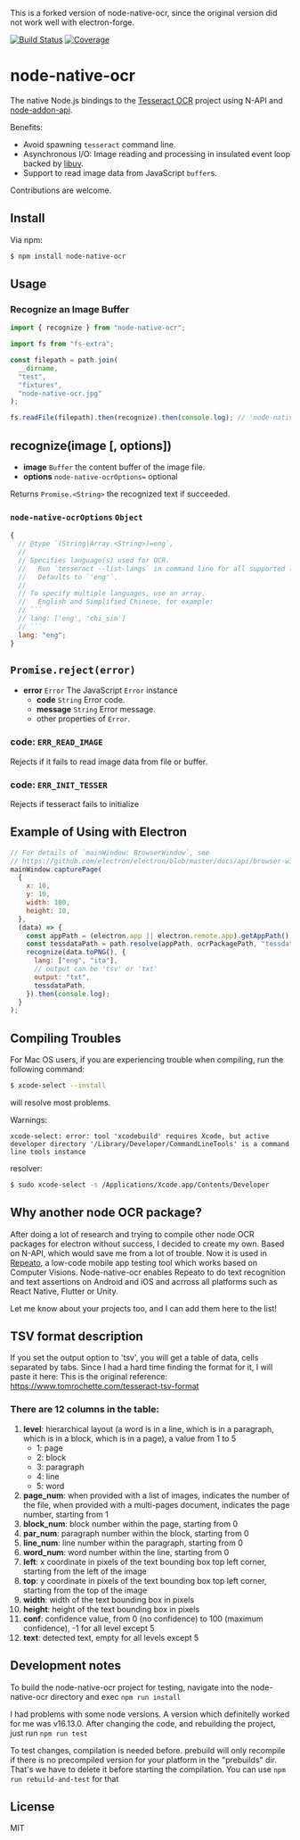 This is a forked version of node-native-ocr, since the original version did not work well with electron-forge.

[![Build Status](https://travis-ci.org/stoefln/node-node-native-ocr.svg?branch=master)](https://travis-ci.org/stoefln/node-node-native-ocr)
[![Coverage](https://codecov.io/gh/stoefln/node-node-native-ocr/branch/master/graph/badge.svg)](https://codecov.io/gh/stoefln/node-node-native-ocr)

<!-- optional appveyor tst
[![Windows Build Status](https://ci.appveyor.com/api/projects/status/github/stoefln/node-node-native-ocr?branch=master&svg=true)](https://ci.appveyor.com/project/stoefln/node-node-native-ocr)
-->
<!-- optional npm version
[![NPM version](https://badge.fury.io/js/node-node-native-ocr.svg)](http://badge.fury.io/js/node-node-native-ocr)
-->
<!-- optional npm downloads
[![npm module downloads per month](http://img.shields.io/npm/dm/node-node-native-ocr.svg)](https://www.npmjs.org/package/node-node-native-ocr)
-->

# node-native-ocr

The native Node.js bindings to the [Tesseract OCR](https://github.com/tesseract-ocr/tesseract) project using N-API and [node-addon-api](https://github.com/nodejs/node-addon-api).

Benefits:

- Avoid spawning `tesseract` command line.
- Asynchronous I/O: Image reading and processing in insulated event loop backed by [libuv](https://github.com/libuv/libuv).
- Support to read image data from JavaScript `buffer`s.

Contributions are welcome.

## Install

Via npm:

```sh
$ npm install node-native-ocr
```

## Usage

### Recognize an Image Buffer

```js
import { recognize } from "node-native-ocr";

import fs from "fs-extra";

const filepath = path.join(
  __dirname,
  "test",
  "fixtures",
  "node-native-ocr.jpg"
);

fs.readFile(filepath).then(recognize).then(console.log); // 'node-native-ocr'
```

## recognize(image [, options])

- **image** `Buffer` the content buffer of the image file.
- **options** `node-native-ocrOptions=` optional

Returns `Promise.<String>` the recognized text if succeeded.

### `node-native-ocrOptions` `Object`

````js
{
  // @type `(String|Array.<String>)=eng`,
  //
  // Specifies language(s) used for OCR.
  //   Run `tesseract --list-langs` in command line for all supported languages.
  //   Defaults to `'eng'`.
  //
  // To specify multiple languages, use an array.
  //   English and Simplified Chinese, for example:
  // ```
  // lang: ['eng', 'chi_sim']
  // ```
  lang: "eng";
}
````

## `Promise.reject(error)`

- **error** `Error` The JavaScript `Error` instance
  - **code** `String` Error code.
  - **message** `String` Error message.
  - other properties of `Error`.

### code: `ERR_READ_IMAGE`

Rejects if it fails to read image data from file or buffer.

### code: `ERR_INIT_TESSER`

Rejects if tesseract fails to initialize

## Example of Using with Electron

```js
// For details of `mainWindow: BrowserWindow`, see
// https://github.com/electron/electron/blob/master/docs/api/browser-window.md
mainWindow.capturePage(
  {
    x: 10,
    y: 10,
    width: 100,
    height: 10,
  },
  (data) => {
    const appPath = (electron.app || electron.remote.app).getAppPath();
    const tessdataPath = path.resolve(appPath, ocrPackagePath, "tessdata");
    recognize(data.toPNG(), {
      lang: ["eng", "ita"],
      // output can be 'tsv' or 'txt'
      output: "txt",
      tessdataPath,
    }).then(console.log);
  }
);
```

## Compiling Troubles

For Mac OS users, if you are experiencing trouble when compiling, run the following command:

```sh
$ xcode-select --install
```

will resolve most problems.

Warnings:

```
xcode-select: error: tool 'xcodebuild' requires Xcode, but active developer directory '/Library/Developer/CommandLineTools' is a command line tools instance
```

resolver:

```sh
$ sudo xcode-select -s /Applications/Xcode.app/Contents/Developer
```

## Why another node OCR package?

After doing a lot of research and trying to compile other node OCR packages for electron without success, I decided to create my own. Based on N-API, which would save me from a lot of trouble.
Now it is used in [Repeato](https://www.repeato.app), a low-code mobile app testing tool which works based on Computer Visions.
Node-native-ocr enables Repeato to do text recognition and text assertions on Android and iOS and acrross all platforms such as React Native, Flutter or Unity.

Let me know about your projects too, and I can add them here to the list!


## TSV format description

If you set the output option to 'tsv', you will get a table of data, cells separated by tabs.
Since I had a hard time finding the format for it, I will paste it here:
This is the original reference: https://www.tomrochette.com/tesseract-tsv-format

### There are 12 columns in the table:
1. **level**: hierarchical layout (a word is in a line, which is in a paragraph, which is in a block, which is in a page), a value from 1 to 5
   * 1: page
   * 2: block
   * 3: paragraph
   * 4: line
   * 5: word
2. **page_num**: when provided with a list of images, indicates the number of the file, when provided with a multi-pages document, indicates the page number, starting from 1
3. **block_num**: block number within the page, starting from 0
4. **par_num**: paragraph number within the block, starting from 0
5. **line_num**: line number within the paragraph, starting from 0
6. **word_num**: word number within the line, starting from 0
7. **left**: x coordinate in pixels of the text bounding box top left corner, starting from the left of the image
8. **top**: y coordinate in pixels of the text bounding box top left corner, starting from the top of the image
9. **width**: width of the text bounding box in pixels
10. **height**: height of the text bounding box in pixels
11. **conf**: confidence value, from 0 (no confidence) to 100 (maximum confidence), -1 for all level except 5
12. **text**: detected text, empty for all levels except 5

## Development notes

To build the node-native-ocr project for testing, navigate into the node-native-ocr directory and exec
`npm run install`

I had problems with some node versions. A version which definitelly worked for me was v16.13.0.
After changing the code, and rebuilding the project, just run `npm run test`

To test changes, compilation is needed before. prebuild will only recompile if there is no precompiled version for your platform in the "prebuilds" dir. That's we have to delete it before starting the compilation. You can use `npm run rebuild-and-test` for that

## License

MIT
